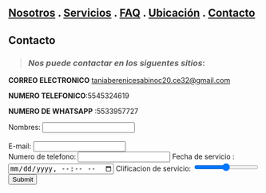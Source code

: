 ## [Nosotros](./nosotros.md) . [Servicios](./servicios.md) . [FAQ](FAQ.md) . [Ubicación](ubicacion.md) . [Contacto](./contacto.md)

## Contacto
> ### _Nos puede contactar en los siguentes  sitios_:



**CORREO ELECTRONICO** taniaberenicesabinoc20.ce32@gmail.com

**NUMERO TELEFONICO**:5545324619

**NUMERO DE WHATSAPP** :5533957727

<form action="https://formspree.io/f/xyyodwbr" method="post">
Nombres: <input type="text" name="nombres"><br                                             
Apellidos: <input type="text" name="apellidos"><br>
E-mail: <input type="text" name="email"><br>
Numero de telefono: <input type="tel">
Fecha de servicio : <input type="datetime-local">
Clificacion de servicio: <input type="range">
<input type="submit">
</form> 


